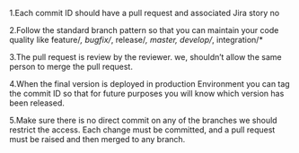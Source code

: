 1.Each commit ID should have a pull request and associated Jira story no

2.Follow the standard branch pattern so that you can maintain your code quality like feature/*, bugfix/*, release/*, master, develop/*, integration/*
   
3.The pull request is review by the reviewer. we, shouldn’t allow the same person to merge the pull request.

4.When the final version is deployed in production Environment you can tag the commit ID so that for future purposes you will know which version has been released.
   
5.Make sure there is no direct commit on any of the branches we should restrict the access. Each change must be committed, and a pull request must be raised and then merged to any branch.
